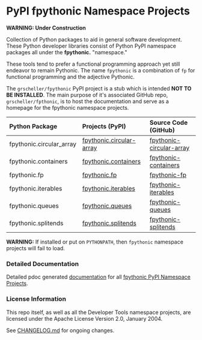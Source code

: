 # PyPI fpythonic Namespace Projects

**WARNING: Under Construction**

Collection of Python packages to aid in general software development.
These Python developer libraries consist of Python PyPI namespace
packages all under the **fpythonic.** "namespace."

These tools tend to prefer a functional programming approach yet
still endeavor to remain Pythonic. The name `fpythonic` is a combination
of `fp` for functional programming and the adjective Pythonic.

The `grscheller/fpythonic` PyPI project is a stub which is intended
**NOT TO BE INSTALLED**. The main purpose of it's associated GitHub
repo, `grscheller/fpthonic`, is to host the documentation and serve as
a homepage for the fpythonic namespace projects.

| Python Package | Projects (PyPI) | Source Code (GitHub) |
|:-------------- |:--------------- |:-------------------- |
| fpythonic.circular_array | [fpythonic.circular-array][11] | [fpythonic-circular-array][21] |
| fpythonic.containers | [fpythonic.containers][12] | [fpythonic-containers][22] |
| fpythonic.fp | [fpythonic.fp][13] | [fpythonic-fp][23] |
| fpythonic.iterables | [fpythonic.iterables][14] | [fpythonic-iterables][24] |
| fpythonic.queues | [fpythonic.queues][15] | [fpythonic-queues][25] |
| fpythonic.splitends | [fpythonic.splitends][16] | [fpythonic-splitends][26] |

**WARNING:** If installed or put on `PYTHONPATH`, then `fpythonic` 
namespace projects will fail to load. 

### Detailed Documentation

Detailed pdoc generated [documentation][1] for 
all [fpythonic PyPI Namespace Projects][2].

### License Information

This repo itself, as well as all the Developer Tools namespace projects,
are licensed under the Apache License Version 2.0, January 2004.

See [CHANGELOG.md](./CHANGELOG.md) for ongoing changes.

[1]: https://grscheller.github.io/fpythonic/
[2]: https://github.com/grscheller/fpythonic/blob/main/README.md
[11]: https://pypi.org/project/fpythonic.circular-array/
[12]: https://pypi.org/project/fpythonic.containers/
[13]: https://pypi.org/project/fpythonic.fp/
[14]: https://pypi.org/project/fpythonic.iterables/
[15]: https://pypi.org/project/fpythonic.queues/
[16]: https://pypi.org/project/fpythonic.splitends/
[21]: https://github.com/grscheller/fpythonic-circular-array/
[22]: https://github.com/grscheller/fpythonic-containers/
[23]: https://github.com/grscheller/fpythonic-fp/
[24]: https://github.com/grscheller/fpythonic-iterables/
[25]: https://github.com/grscheller/fpythonic-queues/
[26]: https://github.com/grscheller/fpythonic-splitends/
